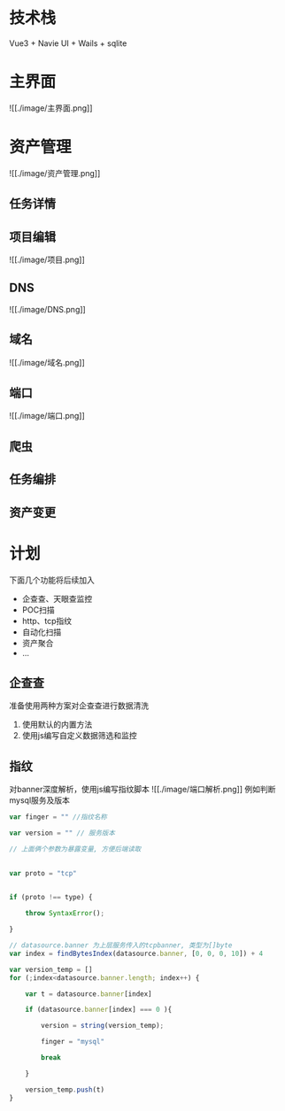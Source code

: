 # 技术栈
Vue3 + Navie UI + Wails + sqlite
# 主界面
![[./image/主界面.png]]
# 资产管理
![[./image/资产管理.png]]
## 任务详情
## 项目编辑
![[./image/项目.png]]
## DNS
![[./image/DNS.png]]
## 域名
![[./image/域名.png]]
## 端口
![[./image/端口.png]]
## 爬虫
## 任务编排
## 资产变更
# 计划
下面几个功能将后续加入
- 企查查、天眼查监控
- POC扫描
- http、tcp指纹
- 自动化扫描
- 资产聚合
- ...
## 企查查
准备使用两种方案对企查查进行数据清洗
1. 使用默认的内置方法
2. 使用js编写自定义数据筛选和监控
## 指纹
对banner深度解析，使用js编写指纹脚本
![[./image/端口解析.png]]
例如判断mysql服务及版本
```javascript
var finger = "" //指纹名称

var version = "" // 服务版本

// 上面俩个参数为暴露变量, 方便后端读取

  
var proto = "tcp"

  
if (proto !== type) {

    throw SyntaxError();

}

// datasource.banner 为上层服务传入的tcpbanner, 类型为[]byte
var index = findBytesIndex(datasource.banner, [0, 0, 0, 10]) + 4

var version_temp = []
for (;index<datasource.banner.length; index++) {

    var t = datasource.banner[index]

    if (datasource.banner[index] === 0 ){

        version = string(version_temp);

        finger = "mysql"

        break

    }

    version_temp.push(t) 
}
```